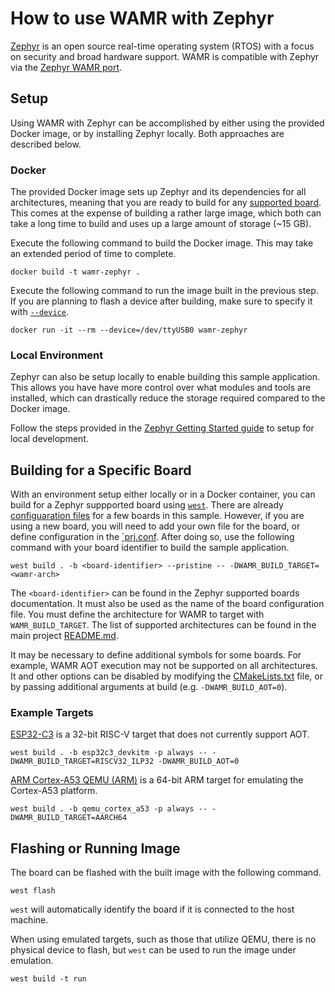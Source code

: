 # How to use WAMR with Zephyr

[Zephyr](https://www.zephyrproject.org/) is an open source real-time operating
system (RTOS) with a focus on security and broad hardware support. WAMR is
compatible with Zephyr via the [Zephyr WAMR
port](../../../../core/shared/platform/zephyr).

## Setup

Using WAMR with Zephyr can be accomplished by either using the provided Docker
image, or by installing Zephyr locally. Both approaches are described below.

### Docker

The provided Docker image sets up Zephyr and its dependencies for all
architectures, meaning that you are ready to build for any [supported
board](https://docs.zephyrproject.org/latest/boards/index.html). This comes at
the expense of building a rather large image, which both can take a long time to
build and uses up a large amount of storage (~15 GB).

Execute the following command to build the Docker image. This may take an
extended period of time to complete.

```shell
docker build -t wamr-zephyr .
```

Execute the following command to run the image built in the previous step. If
you are planning to flash a device after building, make sure to specify it with
[`--device`](https://docs.docker.com/engine/reference/run/#runtime-privilege-and-linux-capabilities).

```shell
docker run -it --rm --device=/dev/ttyUSB0 wamr-zephyr
```

### Local Environment

Zephyr can also be setup locally to enable building this sample application.
This allows you have have more control over what modules and tools are
installed, which can drastically reduce the storage required compared to the
Docker image.

Follow the steps provided in the [Zephyr Getting Started
guide](https://docs.zephyrproject.org/latest/develop/getting_started/index.html)
to setup for local development.

## Building for a Specific Board

With an environment setup either locally or in a Docker container, you can build
for a Zephyr suppported board using
[`west`](https://docs.zephyrproject.org/latest/develop/west/index.html). There
are already [configuaration files](./boards) for a few boards in this sample.
However, if you are using a new board, you will need to add your own file for
the board, or define configuration in the [`prj.conf](./prj.conf). After doing
so, use the following command with your board identifier to build the sample
application.

```shell
west build . -b <board-identifier> --pristine -- -DWAMR_BUILD_TARGET=<wamr-arch>
```

The `<board-identifier>` can be found in the Zephyr supported boards
documentation. It must also be used as the name of the board configuration file.
You must define the architecture for WAMR to target with `WAMR_BUILD_TARGET`.
The list of supported architectures can be found in the main project
[README.md](../../../../README.md#supported-architectures-and-platforms).

It may be necessary to define additional symbols for some boards. For example,
WAMR AOT execution may not be supported on all architectures. It and other
options can be disabled by modifying the [CMakeLists.txt](./CMakeLists.txt)
file, or by passing additional arguments at build (e.g. `-DWAMR_BUILD_AOT=0`).

### Example Targets

[ESP32-C3](https://docs.zephyrproject.org/latest/boards/riscv/esp32c3_devkitm/doc/index.html)
is a 32-bit RISC-V target that does not currently support AOT.

```shell
west build . -b esp32c3_devkitm -p always -- -DWAMR_BUILD_TARGET=RISCV32_ILP32 -DWAMR_BUILD_AOT=0
```

[ARM Cortex-A53 QEMU
(ARM)](https://docs.zephyrproject.org/latest/boards/arm64/qemu_cortex_a53/doc/index.html)
is a 64-bit ARM target for emulating the Cortex-A53 platform.

```shell
west build . -b qemu_cortex_a53 -p always -- -DWAMR_BUILD_TARGET=AARCH64 
```


## Flashing or Running Image

The board can be flashed with the built image with the following command.

```shell
west flash
```

`west` will automatically identify the board if it is connected to the host
machine.

When using emulated targets, such as those that utilize QEMU, there is no
physical device to flash, but `west` can be used to run the image under
emulation.

```shell
west build -t run
```
